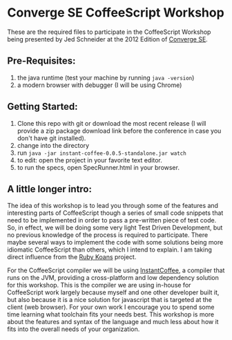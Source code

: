 Converge SE CoffeeScript Workshop
=================================

These are the required files to participate in the CoffeeScript Workshop being presented by Jed Schneider at the 2012 Edition of [Converge SE](http://convergese.com).

Pre-Requisites:
---------------
1. the java runtime (test your machine by running `java -version`)
2. a modern browser with debugger (I will be using Chrome)

Getting Started:
----------------
1. Clone this repo with git or download the most recent release (I will provide a zip package download link before the conference in case you don't have git installed).
2. change into the directory
3. run `java -jar instant-coffee-0.0.5-standalone.jar watch`
4. to edit: open the project in your favorite text editor.
5. to run the specs, open SpecRunner.html in your browser.

A little longer intro:
----------------------
The idea of this workshop is to lead you through some of the features and interesting parts of CoffeeScript though a series of small code snippets that need to be implemented in order to pass a pre-written piece of test code. So, in effect, we will be doing some very light Test Driven Development, but no previous knowledge of the process is required to participate. There maybe several ways to implement the code with some solutions being more idiomatic CoffeeScript than others, which I intend to explain. I am taking direct influence from the [Ruby Koans](http://rubykoans.com/) project.

For the CoffeeScript compiler we will be using [InstantCoffee](https://github.com/fredericksgary/instant-coffee), a compiler that runs on the JVM, providing a cross-platform and low dependency solution for this workshop. This is the compiler we are using in-house for CoffeeScript work largely because myself and one other developer built it, but also because it is a nice solution for javascript that is targeted at the client (web browser). For your own work I encourage you to spend some time learning what toolchain fits your needs best. This workshop is more about the features and syntax of the language and much less about how it fits into the overall needs of your organization.